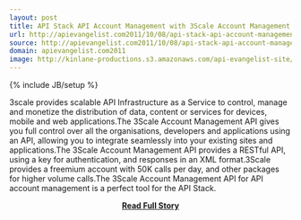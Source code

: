```yaml
---
layout: post
title: API Stack API Account Management with 3Scale Account Management API 
url: http://apievangelist.com2011/10/08/api-stack-api-account-management-with-3scale-account-management-api-/
source: http://apievangelist.com2011/10/08/api-stack-api-account-management-with-3scale-account-management-api-/
domain: apievangelist.com2011
image: http://kinlane-productions.s3.amazonaws.com/api-evangelist-site/blog/3scale-logo.jpg
---
```

{% include JB/setup %}<p>3scale provides scalable API Infrastructure as a Service to control, manage and monetize the distribution of data, content or services for devices, mobile and web applications.The 3Scale Account Management API gives you full control over all the organisations, developers and applications using an API, allowing you to integrate seamlessly into your existing sites and applications.The 3Scale Account Management API provides a RESTful API, using a key for authentication, and responses in an XML format.3Scale provides a freemium account with 50K calls per day, and other packages for higher volume calls.The 3Scale Account Management API for API account management is a perfect tool for the API Stack.</p>
<center><p><a href="http://apievangelist.com2011/10/08/api-stack-api-account-management-with-3scale-account-management-api-/" style='padding:25px; font-sze:18px; font-weight: bold;'>Read Full Story</a></p></center>
